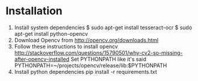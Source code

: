 # Installation

1. Install system dependencies
$ sudo apt-get install tesseract-ocr
$ sudo apt-get install python-opencv
2. Download Opencv from http://opencv.org/downloads.html
3. Follow these instructions to install opencv
http://stackoverflow.com/questions/15790501/why-cv2-so-missing-after-opencv-installed
Set PYTHONPATH like it's said
PYTHONPATH=~/projects/opencv/release/lib:$PYTHONPATH
4. Install python dependencies
pip install -r requirements.txt


